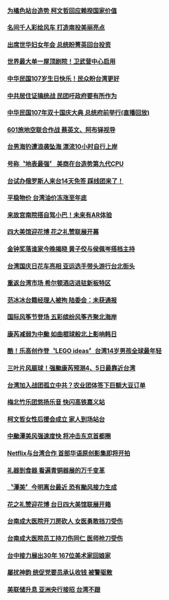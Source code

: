 #### [为橘色站台造势 柯文哲回应赖揆国家价值](../pages/news206/a1395348.md?t=10141834) 

#### [名间千人彩绘风车 打造南投美丽亮点](../pages/news206/a1395347.md?t=10141834) 

#### [出席世华妇女年会 总统盼菁英回台投资](../pages/news206/a1395275.md?t=10141834) 

#### [世界最大单一屋顶剧院！卫武营中心启用](../pages/news206/a1395265.md?t=10141834) 

#### [中华民国107岁生日快乐！民众盼台湾更好](../pages/news206/a1394957.md?t=10141834) 

#### [中共居住证搞统战 民团吁政府要有所作为](../pages/news206/a1394955.md?t=10141834) 

#### [中华民国107年双十国庆大典 总统府前举行(直播回放)](../pages/news206/a1394780.md?t=10141834) 

#### [601旅地空联合作战 蔡英文、阿布铎视导](../pages/news206/a1394651.md?t=10141834) 

#### [台男海钓遭浪袭坠海 漂流10小时自行上岸](../pages/news206/a1394632.md?t=10141834) 

#### [号称〝地表最强〞 美商在台造势第九代CPU](../pages/news206/a1394536.md?t=10141834) 

#### [台试办俄罗斯人来台14天免签 踩线团来了！](../pages/news206/a1394533.md?t=10141834) 

#### [平稳物价 台湾油价冻涨至年底](../pages/news206/a1394532.md?t=10141834) 

#### [来故宫南院搭自驾小巴！未来有AR体验](../pages/news206/a1394440.md?t=10141834) 

#### [四大美馆迎花博 花之礼赞联展开幕](../pages/news206/a1394357.md?t=10141834) 

#### [金钟奖落谁家今晚揭晓 黄子佼与侯佩岑搭档主持](../pages/news206/a1394306.md?t=10141834) 

#### [台湾国庆日花车亮相 亚运选手带头游行台北街头](../pages/news206/a1394209.md?t=10141834) 

#### [重返台湾市场 希尔顿酒店进驻新板特区](../pages/news206/a1394182.md?t=10141834) 

#### [范冰冰台籍经理人被拘 陆委会：未获通报](../pages/news206/a1394049.md?t=10141834) 

#### [国际风筝节登场 五彩缤纷风筝齐聚北海岸](../pages/news206/a1393923.md?t=10141834) 

#### [康芮减弱为中颱 如曲棍球般北上影响韩日](../pages/news206/a1393917.md?t=10141834) 

#### [酷！乐高创作登〝LEGO ideas〞台湾14岁男孩全球最年轻](../pages/news206/a1393748.md?t=10141834) 

#### [三叶片风扇球！强颱康芮预测4、5日最靠近台湾](../pages/news206/a1393736.md?t=10141834) 

#### [台湾加入战团孤立中共？农业团体签下巨额大豆订单](../pages/news206/a1393647.md?t=10141834) 

#### [梅北竹乐团悠扬乐音 快闪高铁嘉义站](../pages/news206/a1393613.md?t=10141834) 

#### [柯文哲女性后援会成立 家人到场站台](../pages/news206/a1393542.md?t=10141834) 

#### [中颱潭美风强速度快 将冲击东京首都圈](../pages/news206/a1393534.md?t=10141834) 

#### [Netflix与台湾合作 首部华语原创影集即将开拍](../pages/news206/a1393493.md?t=10141834) 

#### [礼器到食器 看遍青铜器展的万千变革](../pages/news206/a1393474.md?t=10141834) 

#### [〝潭美〞今明离台最近 恐有颱风接力生成](../pages/news206/a1393405.md?t=10141834) 

#### [花之礼赞迎花博 台日四大美馆联展开箱](../pages/news206/a1393349.md?t=10141834) 

#### [台南成大医院开刀房砍人 女医勇敢挡刀受伤](../pages/news206/a1393327.md?t=10141834) 

#### [台南成大医院员工持刀伤同仁 医师抢刀受伤](../pages/news206/a1393322.md?t=10141834) 

#### [台中接力展出30年 167位美术家回娘家](../pages/news206/a1393317.md?t=10141834) 

#### [屡扰神韵 统促党要员承认收钱 被警驱散](../pages/news206/a1393195.md?t=10141834) 

#### [美联储升息 亚洲央行接招 台湾不跟](../pages/news206/a1393190.md?t=10141834) 

